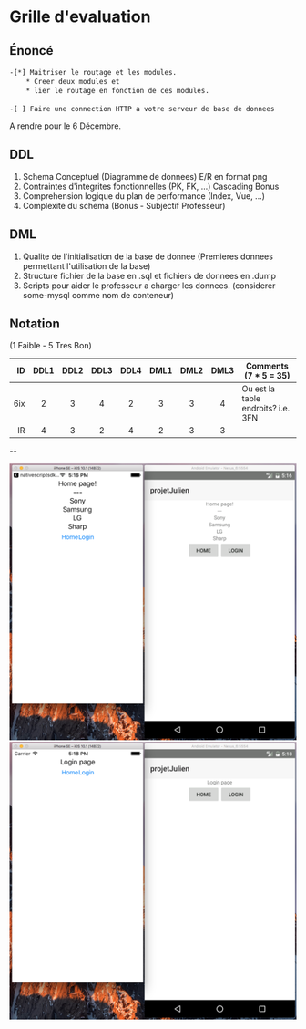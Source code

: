 # Grille d'evaluation


## Énoncé
    -[*] Maitriser le routage et les modules.
        * Creer deux modules et
        * lier le routage en fonction de ces modules.

    -[ ] Faire une connection HTTP a votre serveur de base de donnees

A rendre pour le 6 Décembre.

## DDL

1. Schema Conceptuel (Diagramme de donnees) E/R en format png
2. Contraintes d'integrites fonctionnelles (PK, FK, ...) Cascading Bonus
3. Comprehension logique du plan de performance (Index, Vue, ...)
4. Complexite du schema (Bonus - Subjectif Professeur)

## DML

1. Qualite de l'initialisation de la base de donnee (Premieres donnees permettant l'utilisation de la base)
2. Structure fichier de la base en .sql et fichiers de donnees en .dump
3. Scripts pour aider le professeur a charger les donnees. (considerer some-mysql comme nom de conteneur)

## Notation 

(1 Faible - 5 Tres Bon)

| ID  |DDL1|DDL2|DDL3|DDL4|DML1|DML2|DML3|  Comments    (7 * 5 = 35)             |
|----:|:--:|:--:|:--:|:--:|:--:|:--:|:--:|---------------------------------------|  
| 6ix | 2  | 3  | 4  |  2 |  3 | 3  |  4 |  Ou est la table endroits? i.e. 3FN   |  
| IR  | 4  | 3  | 2  |  4 |  2 | 3  |  3 |                                       |  

--

![alt tag](https://github.com/CollegeBoreal/INF1044-16A/blob/master/4.PROJET/IRCodes1.png)
![alt tag](https://github.com/CollegeBoreal/INF1044-16A/blob/master/4.PROJET/IRCodes2.png)
